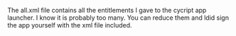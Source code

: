 The all.xml file contains all the entitlements I gave to the cycript app launcher. I know it is probably too many. You can reduce them and ldid sign the app yourself with the xml file included.
